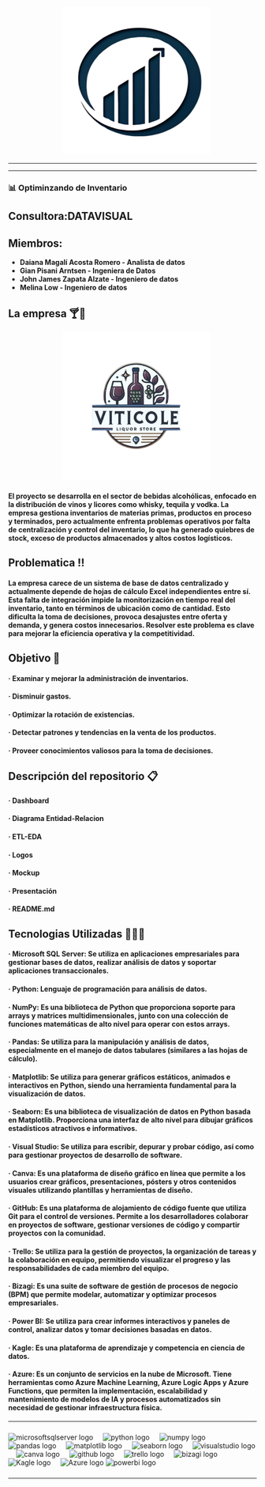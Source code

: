 <p align="center">
    <img src="https://github.com/Acosta-Magali/Proyecto-Final-Viticole/blob/main/Logos/LOGO%20DATAVISUAL.png" alt="Logo Datavisual" width="300" height="300">
</p>

_________________________________________________________________________________________________________________________

---

### 📊 Optiminzando de Inventario

## Consultora:DATAVISUAL

## Miembros: 

* **Daiana Magalí Acosta Romero - Analista de datos**
* **Gian Pisani Arntsen - Ingeniera de Datos**
* **John James Zapata Alzate - Ingeniero de datos**
* **Melina Low - Ingeniero de datos**

## La empresa 🍸🍾
<p align="center">
    <img src="https://github.com/Acosta-Magali/Proyecto-Final-Viticole/blob/main/Logos/LOGO%20VITICOLE.png" alt="Logo Viticole" width="300" height="300">
</p>

#### El proyecto se desarrolla en el sector de bebidas alcohólicas, enfocado en la distribución de vinos y licores como whisky, tequila y vodka. La empresa gestiona inventarios de materias primas, productos en proceso y terminados, pero actualmente enfrenta problemas operativos por falta de centralización y control del inventario, lo que ha generado quiebres de stock, exceso de productos almacenados y altos costos logísticos.

## Problematica ‼️

#### La empresa carece de un sistema de base de datos centralizado y actualmente depende de hojas de cálculo Excel independientes entre sí. Esta falta de integración impide la monitorización en tiempo real del inventario, tanto en términos de ubicación como de cantidad. Esto dificulta la toma de decisiones, provoca desajustes entre oferta y demanda, y genera costos innecesarios. Resolver este problema es clave para mejorar la eficiencia operativa y la competitividad.

## Objetivo 🎯

#### · Examinar y mejorar la administración de inventarios.
#### · Disminuir gastos.
#### · Optimizar la rotación de existencias.
#### · Detectar patrones y tendencias en la venta de los productos.
#### · Proveer conocimientos valiosos para la toma de decisiones.

## Descripción del repositorio 📋

#### · Dashboard
#### · Diagrama Entidad-Relacion
#### · ETL-EDA
#### · Logos
#### · Mockup
#### · Presentación
#### · README.md

## Tecnologias Utilizadas 👨🏻‍💻

#### · Microsoft SQL Server: Se utiliza en aplicaciones empresariales para gestionar bases de datos, realizar análisis de datos y soportar aplicaciones transaccionales.
#### · Python: Lenguaje de programación para análisis de datos.
#### · NumPy: Es una biblioteca de Python que proporciona soporte para arrays y matrices multidimensionales, junto con una colección de funciones matemáticas de alto nivel para operar con estos arrays.
#### · Pandas: Se utiliza para la manipulación y análisis de datos, especialmente en el manejo de datos tabulares (similares a las hojas de cálculo).
#### · Matplotlib: Se utiliza para generar gráficos estáticos, animados e interactivos en Python, siendo una herramienta fundamental para la visualización de datos.
#### · Seaborn: Es una biblioteca de visualización de datos en Python basada en Matplotlib. Proporciona una interfaz de alto nivel para dibujar gráficos estadísticos atractivos e informativos.
#### · Visual Studio: Se utiliza para escribir, depurar y probar código, así como para gestionar proyectos de desarrollo de software.
#### · Canva: Es una plataforma de diseño gráfico en línea que permite a los usuarios crear gráficos, presentaciones, pósters y otros contenidos visuales utilizando plantillas y herramientas de diseño.
#### · GitHub: Es una plataforma de alojamiento de código fuente que utiliza Git para el control de versiones. Permite a los desarrolladores colaborar en proyectos de software, gestionar versiones de código y compartir proyectos con la comunidad.
#### · Trello: Se utiliza para la gestión de proyectos, la organización de tareas y la colaboración en equipo, permitiendo visualizar el progreso y las responsabilidades de cada miembro del equipo.
#### · Bizagi: Es una suite de software de gestión de procesos de negocio (BPM) que permite modelar, automatizar y optimizar procesos empresariales.
#### · Power BI: Se utiliza para crear informes interactivos y paneles de control, analizar datos y tomar decisiones basadas en datos.
#### · Kagle: Es una plataforma de aprendizaje y competencia en ciencia de datos.
#### · Azure: Es un conjunto de servicios en la nube de Microsoft. Tiene herramientas como Azure Machine Learning, Azure Logic Apps y Azure Functions, que permiten la implementación, escalabilidad y mantenimiento de modelos de IA y procesos automatizados sin necesidad de gestionar infraestructura física.

_________________________________________________________________________________________________________________________
###

<div align="left">
  <img src="https://cdn.jsdelivr.net/gh/devicons/devicon/icons/microsoftsqlserver/microsoftsqlserver-plain.svg" height="40" alt="microsoftsqlserver logo"  />
  <img width="12" />
  <img src="https://cdn.jsdelivr.net/gh/devicons/devicon/icons/python/python-original.svg" height="40" alt="python logo"  />
  <img width="12" />
  <img src="https://cdn.jsdelivr.net/gh/devicons/devicon/icons/numpy/numpy-original.svg" height="40" alt="numpy logo"  />
  <img width="12" />
  <img src="https://cdn.jsdelivr.net/gh/devicons/devicon/icons/pandas/pandas-original.svg" height="40" alt="pandas logo"  />
  <img width="12" />
  <img src="https://www.phidgets.com/education/wp-content/uploads/2021/04/Matplotlib_icon.png" height="40" alt="matplotlib logo"  />
  <img width="12" />
  <img src="https://how.dev/api/edpresso/shot/5096396179374080/image/5300591913336832" height="40" alt="seaborn logo"  />
  <img width="12" />
  <img src="https://cdn.jsdelivr.net/gh/devicons/devicon/icons/visualstudio/visualstudio-plain.svg" height="40" alt="visualstudio logo"  />
  <img width="12" />
  <img src="https://cdn.jsdelivr.net/gh/devicons/devicon/icons/canva/canva-original.svg" height="40" alt="canva logo"  />
  <img width="12" />
  <img src="https://cdn0.iconfinder.com/data/icons/shift-logotypes/32/Github-512.png" height="40" alt="github logo"  />
  <img width="12" />
  <img src="https://cdn.jsdelivr.net/gh/devicons/devicon/icons/trello/trello-plain.svg" height="40" alt="trello logo"  />
  <img width="12" />
  <img src="https://www.baixesoft.com/wp-content/uploads/2017/06/Bizagi-Modeler-icone.png" height="40" alt="bizagi logo"  />
  <img width="12" />
  <img src="https://www.kaggle.com/static/images/logos/kaggle-logo-transparent-300.png" height="40" alt="Kagle logo"  />
  <img width="12" />
  <img src="[https://www.baixesoft.com/wp-content/uploads/2017/06/Bizagi-Modeler-icone.png](https://www.pngmart.com/files/23/Azure-Logo-PNG-Clipart.png)" height="40" alt="Azure logo"  />
 
  <img src="https://1000logos.net/wp-content/uploads/2022/12/Power-BI-Logo-2013.png" height="40" alt="powerbi logo"  />
</div>
</div>

###
_________________________________________________________________________________________________________________________

